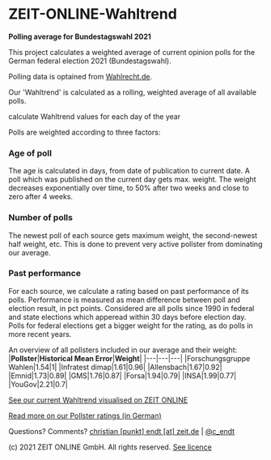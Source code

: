 # ZEIT-ONLINE-Wahltrend

**Polling average for Bundestagswahl 2021**

This project calculates a weighted average of current opinion polls for the German federal election 2021 (Bundestagswahl).

Polling data is optained from [Wahlrecht.de](https://www.wahlrecht.de/umfragen/index.htm).

Our 'Wahltrend' is calculated as a rolling, weighted average of all available polls.

calculate Wahltrend values for each day of the year 

 Polls are weighted according to three factors:

### Age of poll
The age is calculated in days, from date of publication to current date.
A poll which was published on the current day gets max. weight. The weight decreases exponentially over time, to 50% after two weeks and close to zero after 4 weeks.

### Number of polls
The newest poll of each source gets maximum weight, the second-newest half weight, etc. This is done to prevent very active pollster from dominating our average.

### Past performance
For each source, we calculate a rating based on past performance of its polls. Performance is measured as mean difference between poll and election result, in pct points. Considered are all polls since 1990 in federal and state elections which apperead within 30 days before election day. Polls for federal elections get a bigger weight for the rating, as do polls in more recent years.

An overview of all pollsters included in our average and their weight:
|**Pollster**|**Historical Mean Error**|**Weight**|
|---|---|---|
|Forschungsgruppe Wahlen|1.54|1|
|Infratest dimap|1.61|0.96|
|Allensbach|1.67|0.92|
|Emnid|1.73|0.89|
|GMS|1.76|0.87|
|Forsa|1.94|0.79|
|INSA|1.99|0.77|
|YouGov|2.21|0.7|

[See our current Wahltrend visualised on ZEIT ONLINE](https://zeit.de/2021-08/sonntagsfrage-bundestagswahl-2021-bundeskanzler-koalition-umfragen)

[Read more on our Pollster ratings (in German)](https://www.zeit.de/politik/deutschland/2021-06/wahlumfragen-sachsen-anhalt-landtagswahl-wahlverhalten-waehler)

Questions? Comments? [christian [punkt] endt [at] zeit.de](mailto:christian.endt@zeit.de) | [@c_endt](https://twitter.com/c_endt)

(c) 2021 ZEIT ONLINE GmbH. All rights reserved. [See licence](LICENSE.md)